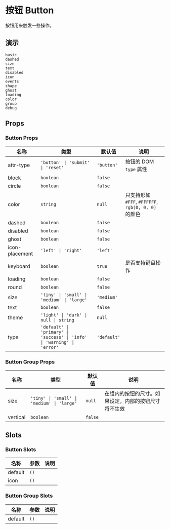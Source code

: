 # 按钮 Button
按钮用来触发一些操作。
## 演示
```demo
basic
dashed
size
text
disabled
icon
events
shape
ghost
loading
color
group
debug
```
## Props
### Button Props
|名称|类型|默认值|说明|
|-|-|-|-|
|attr-type|`'button' \| 'submit' \| 'reset'`|`'button'`|按钮的 DOM `type` 属性|
|block|`boolean`|`false`||
|circle|`boolean`|`false`||
|color|`string`|`null`|只支持形如 `#FFF`, `#FFFFFF`, `rgb(0, 0, 0)` 的颜色|
|dashed|`boolean`|`false`||
|disabled|`boolean`|`false`||
|ghost|`boolean`|`false`||
|icon-placement|`'left' \| 'right'`|`'left'`||
|keyboard|`boolean`|`true`|是否支持键盘操作|
|loading|`boolean`|`false`||
|round|`boolean`|`false`||
|size|`'tiny' \| 'small' \| 'medium' \| 'large'`|`'medium'`||
|text|`boolean`|`false`||
|theme|`'light' \| 'dark' \| null \| string`|`null`||
|type|`'default' \| 'primary' \| 'success' \| 'info' \| 'warning' \| 'error'`|`'default'`||

### Button Group Props
|名称|类型|默认值|说明|
|-|-|-|-|
|size|`'tiny' \| 'small' \| 'medium' \| 'large'`|`null`|在组内的按钮的尺寸。如果设定，内部的按钮尺寸将不生效|
|vertical|`boolean`|`false`||

## Slots
### Button Slots
|名称|参数|说明|
|-|-|-|
|default|`()`||
|icon|`()`||

### Button Group Slots
|名称|参数|说明|
|-|-|-|
|default|`()`||
